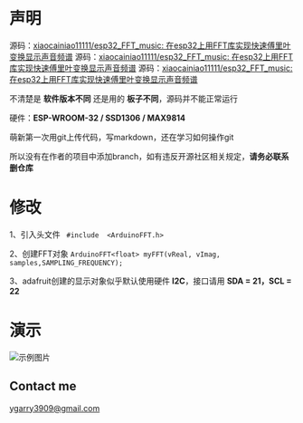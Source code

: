 # 声明

源码：[xiaocainiao11111/esp32_FFT_music: 在esp32上用FFT库实现快速傅里叶变换显示声音频谱](https://github.com/xiaocainiao11111/esp32_FFT_music)
源码：[xiaocainiao11111/esp32_FFT_music: 在esp32上用FFT库实现快速傅里叶变换显示声音频谱](https://github.com/xiaocainiao11111/esp32_FFT_music)
源码：[xiaocainiao11111/esp32_FFT_music: 在esp32上用FFT库实现快速傅里叶变换显示声音频谱](https://github.com/xiaocainiao11111/esp32_FFT_music)

不清楚是 **软件版本不同** 还是用的 **板子不同**，源码并不能正常运行

硬件：**ESP-WROOM-32 / SSD1306 / MAX9814**

萌新第一次用git上传代码，写markdown，还在学习如何操作git

所以没有在作者的项目中添加branch，如有违反开源社区相关规定，**请务必联系删仓库**

# 修改

1、引入头文件 `` #include  <ArduinoFFT.h>``

2、创建FFT对象 ``ArduinoFFT<float> myFFT(vReal, vImag, samples,SAMPLING_FREQUENCY);``

3、adafruit创建的显示对象似乎默认使用硬件 **I2C**，接口请用 **SDA = 21，SCL = 22**

# 演示

![示例图片](https://github.com/Kokoroumi/ESP32_FFT_To_SSD1306/tree/main/images/ShowSpectrum.jpg)

## Contact me

ygarry3909@gmail.com
